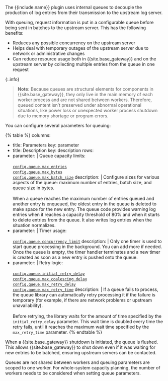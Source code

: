 
The {{include.name}} plugin uses internal queues to decouple the production of log entries from their transmission to the upstream log server.

With queuing, request information is put in a configurable queue before being sent in batches to the upstream server. 
This has the following benefits:

* Reduces any possible concurrency on the upstream server
* Helps deal with temporary outages of the upstream server due to network or administrative changes
* Can reduce resource usage both in {{site.base_gateway}} and on the upstream server by collecting multiple entries from the queue in one request

{:.info}
> **Note:** Because queues are structural elements for components in {{site.base_gateway}}, 
they only live in the main memory of each worker process and are not shared between workers.
Therefore, queued content isn’t preserved under abnormal operational situations, 
like power loss or unexpected worker process shutdown due to memory shortage or program errors.

You can configure several parameters for queuing:

{% table %}
columns:
  - title: Parameters
    key: parameter
  - title: Description
    key: description
rows:
  - parameter: |
      Queue capacity limits:
      <br><br>
      [`config.queue.max_entries`](./reference/#schema--config-queue-max-entries)
      <br>
      [`config.queue.max_bytes`](./reference/#schema--config-queue-max-bytes)
      <br>
      [`config.queue.max_batch_size`](./reference/#schema--config-queue-max-batch-size)
    description: |
      Configure sizes for various aspects of the queue: maximum number of entries, batch size, and queue size in bytes.
      <br><br>
      When a queue reaches the maximum number of entries queued and another entry is enqueued, the oldest entry in the queue is deleted to make space for the new entry. 
      The queue code provides warning log entries when it reaches a capacity threshold of 80% and when it starts to delete entries from the queue. 
      It also writes log entries when the situation normalizes.
  - parameter: |
      Timer usage:
      <br><br>
      [`config.queue.concurrency_limit`](./reference/#schema--config-queue-concurrency-limit)
    description: |
      Only one timer is used to start queue processing in the background. You can add more if needed.
      Once the queue is empty, the timer handler terminates and a new timer is created as soon as a new entry is pushed onto the queue.
  - parameter: |
      Retry logic:
      <br><br>
      [`config.queue.initial_retry_delay`](./reference/#schema--config-queue-initial-retry-delay)
      <br>
      [`config.queue.max_coalescing_delay`](./reference/#schema--config-queue-max-coalescing-delay)
      <br>
      [`config.queue.max_retry_delay`](./reference/#schema--config-queue-max-retry-delay)
      <br>
      [`config.queue.max_retry_time`](./reference/#schema--config-queue-max-retry-time)
    description: |
      If a queue fails to process, the queue library can automatically retry processing it if the failure is temporary 
      (for example, if there are network problems or upstream unavailability). 
      <br><br>
      Before retrying, the library waits for the amount of time specified by the `initial_retry_delay` parameter. 
      This wait time is doubled every time the retry fails, until it reaches the maximum wait time specified by the `max_retry_time` parameter.
{% endtable %}

When a {{site.base_gateway}} shutdown is initiated, the queue is flushed. 
This allows {{site.base_gateway}} to shut down even if it was waiting for new entries to be batched, 
ensuring upstream servers can be contacted.

Queues are not shared between workers and queuing parameters are scoped to one worker. 
For whole-system capacity planning, the number of workers needs to be considered when setting queue parameters.